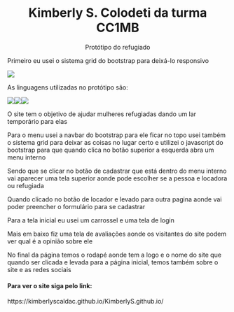 <h1 align="center">Kimberly S. Colodeti da turma CC1MB</h1>
<p align="center">Protótipo do refugiado</p>
<p>Primeiro eu usei o sistema grid do bootstrap para deixá-lo responsivo</p>
<img src="https://img.shields.io/badge/Bootstrap-563D7C?style=for-the-badge&logo=bootstrap&logoColor=white"/>
<p>As linguagens utilizadas no protótipo são:</p>
<img src="https://img.shields.io/badge/JavaScript-F7DF1E?style=for-the-badge&logo=javascript&logoColor=black"/><img src="https://img.shields.io/badge/CSS-239120?&style=for-the-badge&logo=css3&logoColor=white"/><img src="https://img.shields.io/badge/HTML-239120?style=for-the-badge&logo=html5&logoColor=white"/>
<p>O site tem o objetivo de ajudar mulheres refugiadas dando um lar temporário para elas</p>

<p>Para o menu usei a navbar do bootstrap para ele ficar no topo usei também o sistema grid para deixar as coisas no lugar certo e utilizei o javascript do bootstrap para que quando clica no botão superior a esquerda abra um menu interno</p>
<p>Sendo que se clicar no botão de cadastrar que está dentro do menu interno vai aparecer uma tela superior aonde pode escolher se a pessoa e locadora ou refugiada</p>
<p>Quando clicado no botão de locador e levado para outra pagina aonde vai poder preencher o formulário para se cadastrar</p>
<p>Para a tela inicial eu usei um carrossel e uma tela de login</p>
<p>Mais em baixo fiz uma tela de avaliações aonde os visitantes do site podem ver qual é a opinião sobre ele</p>
<p>No final da página temos o rodapé aonde tem a logo e o nome do site que quando ser clicada e levada para a página inicial, temos também sobre o site e as redes sociais</p>

<h4>Para ver o site siga pelo link:</h4>
https://kimberlyscaldac.github.io/KimberlyS.github.io/

